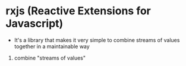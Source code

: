 # rxjs (Reactive Extensions for Javascript)
- It's a library that makes it very simple to combine streams of values together in a maintainable way

1. combine "streams of values"

